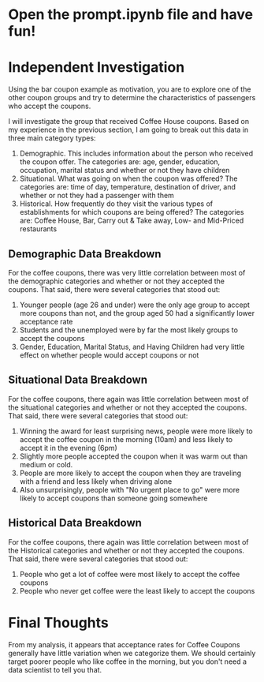 # Open the prompt.ipynb file and have fun!

# **Independent Investigation**

Using the bar coupon example as motivation, you are to explore one of the other coupon groups and try to determine the characteristics of passengers who accept the coupons. 

I will investigate the group that received Coffee House coupons. Based on my experience in the previous section, I am going to break out this data in three main category types:

1. Demographic. This includes information about the person who received the coupon offer. The categories are: age, gender, education, occupation, marital status and whether or not they have children
2. Situational. What was going on when the coupon was offered? The categories are: time of day, temperature, destination of driver, and whether or not they had a passenger with them
3. Historical. How frequently do they visit the various types of establishments for which coupons are being offered? The categories are: Coffee House, Bar, Carry out & Take away, Low- and Mid-Priced restaurants
 

## Demographic Data Breakdown

For the coffee coupons, there was very little correlation between most of the demographic categories and whether or not they accepted the coupons. That said, there were several categories that stood out:

1. Younger people (age 26 and under) were the only age group to accept more coupons than not, and the group aged 50 had a significantly lower acceptance rate
2. Students and the unemployed were by far the most likely groups to accept the coupons
3. Gender, Education, Marital Status, and Having Children had very little effect on whether people would accept coupons or not

## Situational Data Breakdown

For the coffee coupons, there again was little correlation between most of the situational categories and whether or not they accepted the coupons. That said, there were several categories that stood out:

1. Winning the award for least surprising news, people were more likely to accept the coffee coupon in the morning (10am) and less likely to accept it in the evening (6pm)
2. Slightly more people accepted the coupon when it was warm out than medium or cold.
3. People are more likely to accept the coupon when they are traveling with a friend and less likely when driving alone
4. Also unsurprisingly, people with "No urgent place to go" were more likely to accept coupons than someone going somewhere

## Historical Data Breakdown

For the coffee coupons, there again was little correlation between most of the Historical categories and whether or not they accepted the coupons. That said, there were several categories that stood out:

1. People who get a lot of coffee were most likely to accept the coffee coupons
2. People who never get coffee were the least likely to accept the coupons

# Final Thoughts
From my analysis, it appears that acceptance rates for Coffee Coupons generally have little variation when we categorize them. We should certainly target poorer people who like coffee in the morning, but you don't need a data scientist to tell you that.
